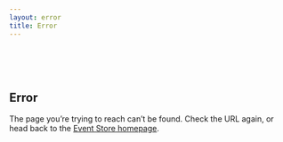 ```yaml
---
layout: error
title: Error
---
```

<br><br><br>
## Error

The page you’re trying to reach can’t be found. Check the URL again, or head back to the [Event Store homepage](/).